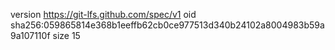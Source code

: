 version https://git-lfs.github.com/spec/v1
oid sha256:059865814e368b1eeffb62cb0ce977513d340b24102a8004983b59a9a107110f
size 15
